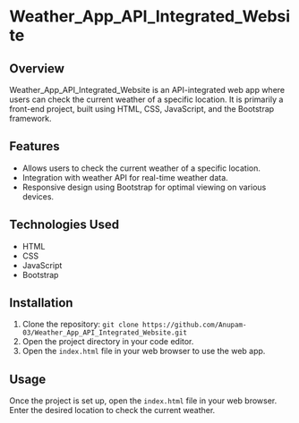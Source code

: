# Weather_App_API_Integrated_Website

## Overview
Weather_App_API_Integrated_Website is an API-integrated web app where users can check the current weather of a specific location. It is primarily a front-end project, built using HTML, CSS, JavaScript, and the Bootstrap framework.

## Features
- Allows users to check the current weather of a specific location.
- Integration with weather API for real-time weather data.
- Responsive design using Bootstrap for optimal viewing on various devices.

## Technologies Used
- HTML
- CSS
- JavaScript
- Bootstrap

## Installation
1. Clone the repository: `git clone https://github.com/Anupam-03/Weather_App_API_Integrated_Website.git`
2. Open the project directory in your code editor.
3. Open the `index.html` file in your web browser to use the web app.

## Usage
Once the project is set up, open the `index.html` file in your web browser. Enter the desired location to check the current weather.
